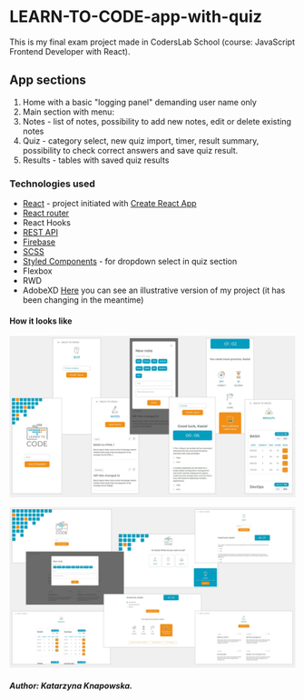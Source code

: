 # LEARN-TO-CODE-app-with-quiz

This is my final exam project made in CodersLab School (course: JavaScript Frontend Developer with React).

## App sections

1. Home with a basic "logging panel" demanding user name only
2. Main section with menu:
3. Notes - list of notes, possibility to add new notes, edit or delete existing notes
4. Quiz - category select, new quiz import, timer, result summary, possibility to check correct answers and save quiz result.
5. Results - tables with saved quiz results

### Technologies used

* [React](https://reactjs.org/) - project initiated with [Create React App](https://github.com/facebook/create-react-app)
* [React router](https://reactrouter.com/docs/en/v6)
* React Hooks
* [REST API](https://quizapi.io/)
* [Firebase](https://firebase.google.com/)
* [SCSS](https://sass-lang.com/documentation)
* [Styled Components](https://styled-components.com/) - for dropdown select in quiz section
* Flexbox
* RWD
* AdobeXD [Here](https://xd.adobe.com/view/aef40d2b-9a08-41b3-8622-740ae76be35f-fba7/) you can see an 
illustrative version of my project (it has been changing in the meantime)

#### How it looks like

![Mobile screenshots](./Mobile.jpg)

![Desktop screenshots](./Desktop.jpg)

##### Author: Katarzyna Knapowska.